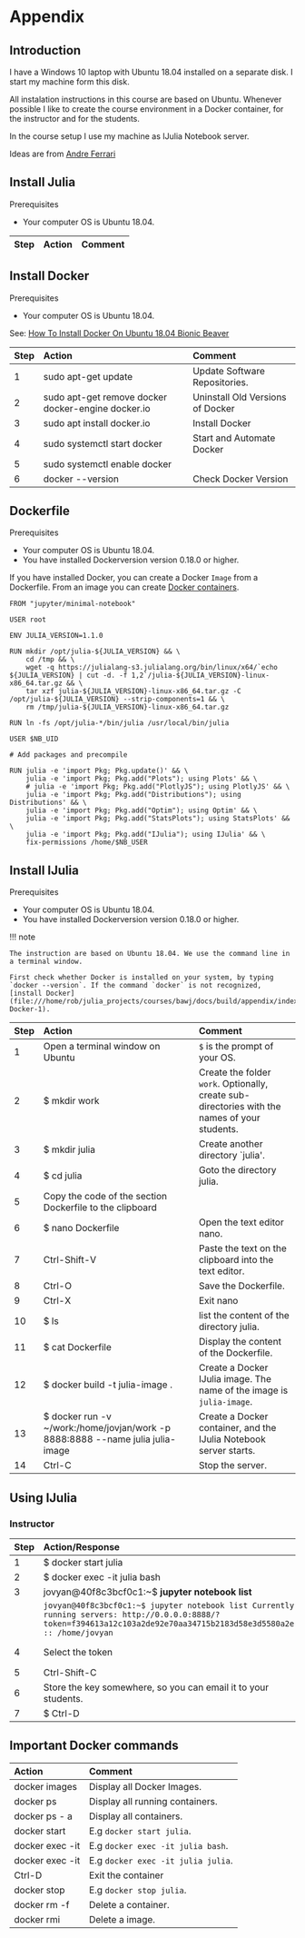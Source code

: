 # Appendix

## Introduction

I have a Windows 10 laptop with Ubuntu 18.04 installed on a separate disk. I start my machine form this disk.

All instalation instructions in this course are based on Ubuntu. Whenever possible I like to create the course environment in a Docker container, for the instructor and for the students.

In the course setup I use my machine as IJulia Notebook server.

Ideas are from [Andre Ferrari](https://github.com/andferrari/julia_notebook)


## Install Julia

Prerequisites
- Your computer OS is Ubuntu 18.04.

|Step        | Action      | Comment |
|:---------- | :---------- |:---------- |

## Install Docker

Prerequisites
- Your computer OS is Ubuntu 18.04.

See: [How To Install Docker On Ubuntu 18.04 Bionic Beaver](https://phoenixnap.com/kb/how-to-install-docker-on-ubuntu-18-04)

|Step        | Action      | Comment |
|:---------- | :---------- |:---------- |
| 1 | sudo apt-get update | Update Software Repositories. |
| 2 | sudo apt-get remove docker docker-engine docker.io | Uninstall Old Versions of Docker |
| 3 | sudo apt install docker.io | Install Docker |
| 4 | sudo systemctl start docker | Start and Automate Docker |
| 5 | sudo systemctl enable docker |
| 6 | docker --version | Check Docker Version |

## Dockerfile

Prerequisites
- Your computer OS is Ubuntu 18.04.
- You have installed Dockerversion version 0.18.0 or higher.

If you have installed Docker, you can create a Docker `Image` from a Dockerfile. From an image you can create [Docker containers](https://www.docker.com/resources/what-container).

```docker
FROM "jupyter/minimal-notebook"

USER root

ENV JULIA_VERSION=1.1.0

RUN mkdir /opt/julia-${JULIA_VERSION} && \
    cd /tmp && \
    wget -q https://julialang-s3.julialang.org/bin/linux/x64/`echo ${JULIA_VERSION} | cut -d. -f 1,2`/julia-${JULIA_VERSION}-linux-x86_64.tar.gz && \
    tar xzf julia-${JULIA_VERSION}-linux-x86_64.tar.gz -C /opt/julia-${JULIA_VERSION} --strip-components=1 && \
    rm /tmp/julia-${JULIA_VERSION}-linux-x86_64.tar.gz

RUN ln -fs /opt/julia-*/bin/julia /usr/local/bin/julia

USER $NB_UID

# Add packages and precompile

RUN julia -e 'import Pkg; Pkg.update()' && \
    julia -e 'import Pkg; Pkg.add("Plots"); using Plots' && \
    # julia -e 'import Pkg; Pkg.add("PlotlyJS"); using PlotlyJS' && \
    julia -e 'import Pkg; Pkg.add("Distributions"); using Distributions' && \
    julia -e 'import Pkg; Pkg.add("Optim"); using Optim' && \
    julia -e 'import Pkg; Pkg.add("StatsPlots"); using StatsPlots' && \
    julia -e 'import Pkg; Pkg.add("IJulia"); using IJulia' && \
    fix-permissions /home/$NB_USER
```

## Install IJulia

Prerequisites
- Your computer OS is Ubuntu 18.04.
- You have installed Dockerversion version 0.18.0 or higher.

!!! note

    The instruction are based on Ubuntu 18.04. We use the command line in a terminal window.

    First check whether Docker is installed on your system, by typing `docker --version`. If the command `docker` is not recognized, [install Docker](file:///home/rob/julia_projects/courses/bawj/docs/build/appendix/index.html#Install-Docker-1).


|Step        | Action      | Comment |
|:---------- | :---------- |:---------- |
| 1 | Open a terminal window on Ubuntu | `$` is the prompt of your OS. |
| 2 | $ mkdir work | Create the folder `work`. Optionally, create sub-directories with the names of your students. |
| 3 | $ mkdir julia | Create another directory `julia'. |
| 4 | $ cd julia | Goto the directory julia. |
| 5 | Copy the code of the section Dockerfile to the clipboard |
| 6 | $ nano Dockerfile | Open the text editor nano. |
| 7 | Ctrl-Shift-V | Paste the text on the clipboard into the text editor. |
| 8 | Ctrl-O | Save the Dockerfile. |
| 9 | Ctrl-X | Exit nano |
| 10 | $ ls | list the content of the directory julia.
| 11 | $ cat Dockerfile | Display the content of the Dockerfile. |
| 12 | $ docker build -t julia-image . | Create a Docker IJulia image. The name of the image is ```julia-image```. |
| 13 | $ docker run \-v ~/work:/home/jovjan/work -p 8888:8888 \-\-name julia julia-image | Create a Docker container, and the IJulia Notebook server starts. |
| 14 | Ctrl-C | Stop the server. |

## Using IJulia

### Instructor

|Step        | Action/Response | Comment |
|:---------- | :---------- |:---------- |
| 1 | $ docker start julia | Start the `IJulia`. |
| 2 | $ docker exec -it julia bash |  Start the Docker client. |
| 3 | jovyan@40f8c3bcf0c1:~$ **jupyter notebook list** | Display the token. |
|   |  ```jovyan@40f8c3bcf0c1:~$ jupyter notebook list Currently running servers: http://0.0.0.0:8888/?token=f394613a12c103a2de92e70aa34715b2183d58e3d5580a2e :: /home/jovyan``` | |
| 4 | Select the token | In this case: `f394613a12c103a2de92e70aa34715b2183d58e3d5580a2e`.
| 5 | Ctrl-Shift-C | Copy the token to the clipboard. |
| 6 | Store the key somewhere, so you can email it to your students. |
| 7 | $ Ctrl-D | Exit Docker client. |


## Important Docker commands
| Action      | Comment |
|:----------  |:---------- |
| docker images | Display all Docker Images. |
| docker ps | Display all running containers. |
| docker ps - a | Display all containers. |
| docker start <name or id> | E.g `docker start julia`. |
| docker exec -it <name or id> <command> | E.g `docker exec -it julia bash`. |
| docker exec -it <name or id> <command> | E.g `docker exec -it julia julia`. |
| Ctrl-D | Exit the container |
| docker stop <name or id> | E.g `docker stop julia`. |
| docker rm -f <name or id> | Delete a container. |
| docker rmi <image id> | Delete a image. |

